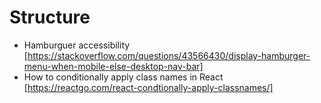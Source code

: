# Structure
- Hamburguer accessibility [https://stackoverflow.com/questions/43566430/display-hamburger-menu-when-mobile-else-desktop-nav-bar]
- How to conditionally apply class names in React [https://reactgo.com/react-condtionally-apply-classnames/]